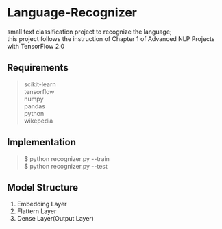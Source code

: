# Language-Recognizer
small text classification project to recognize the language;  
this project follows the instruction of Chapter 1 of Advanced NLP Projects with TensorFlow 2.0
## Requirements
> scikit-learn  
tensorflow  
numpy  
pandas  
python  
wikepedia
## Implementation
> $ python recognizer.py --train  
> $ python recognizer.py --test 

## Model Structure
1. Embedding Layer
2. Flattern Layer
3. Dense Layer(Output Layer)